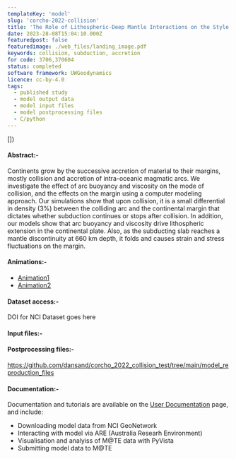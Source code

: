 ```yaml
---
templateKey: 'model'
slug: 'corcho-2022-collision'
title: 'The Role of Lithospheric-Deep Mantle Interactions on the Style and Stress Evolution of Arc-Continent Collision'
date: 2023-28-08T15:04:10.000Z
featuredpost: false
featuredimage: ./web_files/landing_image.pdf
keywords: collision, subduction, accretion
for code: 3706,370604
status: completed
software framework: UWGeodynamics
licence: cc-by-4.0
tags:
  - published study
  - model output data
  - model input files
  - model postprocessing files
  - C/python
---
```


[[](./landing_image.pdf)])

#### Abstract:-

Continents grow by the successive accretion of material to their margins, mostly collision and accretion of intra-oceanic magmatic arcs. We investigate the effect of arc buoyancy and viscosity on the mode of collision, and the effects on the margin using a computer modeling approach. Our simulations show that upon collision, it is a small differential in density (3%) between the colliding arc and the continental margin that dictates whether subduction continues or stops after collision. In addition, our models show that arc buoyancy and viscosity drive lithospheric extension in the continental plate. Also, as the subducting slab reaches a mantle discontinuity at 660 km depth, it folds and causes strain and stress fluctuations on the margin.

#### Animations:-

* [Animation1](./animation_25.gif)
* [Animation2](./animation_35.gif)

#### Dataset access:-

DOI for NCI Dataset goes here

#### Input files:-

#### Postprocessing files:-

https://github.com/dansand/corcho_2022_collision_test/tree/main/model_reproduction_files

#### Documentation:-

Documentation and tutorials are available on the [User Documentation](/docs) page, and include:

* Downloading model data from NCI GeoNetwork
* Interacting with model via ARE (Australia Researh Environment)
* Visualisation and analyiss of M@TE data  with PyVista
* Submitting model data to M@TE
